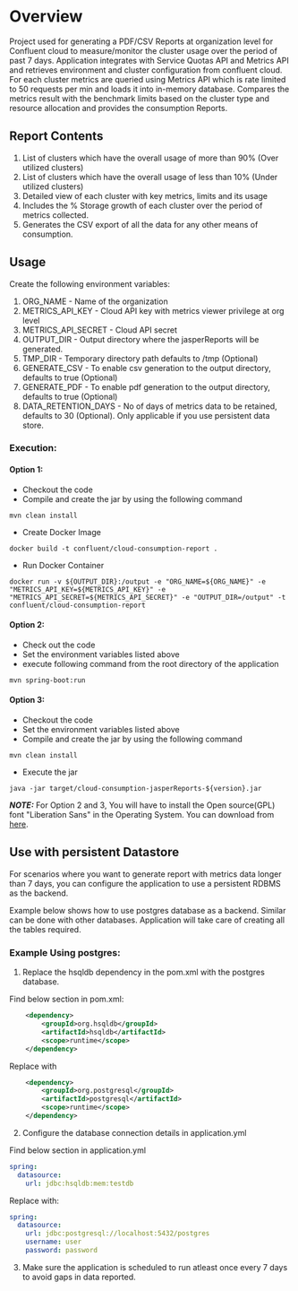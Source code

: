 # Overview
Project used for generating a PDF/CSV Reports at organization level for Confluent cloud to measure/monitor the cluster usage over the period of past 7 days.
Application integrates with Service Quotas API and Metrics API and retrieves environment and cluster configuration from confluent cloud. 
For each cluster metrics are queried using Metrics API which is rate limited to 50 requests per min and loads it into in-memory database. 
Compares the metrics result with the benchmark limits based on the cluster type and resource allocation and provides the consumption Reports.

## Report Contents

1. List of clusters which have the overall usage of more than 90% (Over utilized clusters)
2. List of clusters which have the overall usage of less than 10% (Under utilized clusters)
3. Detailed view of each cluster with key metrics, limits and its usage
4. Includes the % Storage growth of each cluster over the period of metrics collected.
5. Generates the CSV export of all the data for any other means of consumption.

## Usage
Create the following environment variables:
1. ORG_NAME - Name of the organization
2. METRICS_API_KEY  - Cloud API key with metrics viewer privilege at org level
3. METRICS_API_SECRET - Cloud API secret 
4. OUTPUT_DIR - Output directory where the jasperReports will be generated.
5. TMP_DIR - Temporary directory path defaults to /tmp (Optional)
6. GENERATE_CSV - To enable csv generation to the output directory, defaults to true (Optional)
7. GENERATE_PDF - To enable pdf generation to the output directory, defaults to true (Optional)
8. DATA_RETENTION_DAYS - No of days of metrics data to be retained, defaults to 30 (Optional). Only applicable if you use persistent data store.
### Execution:

#### Option 1:
- Checkout the code
- Compile and create the jar by using the following command
``` SHELL
mvn clean install
```
- Create Docker Image
``` SHELL
docker build -t confluent/cloud-consumption-report .
```
- Run Docker Container
``` SHELL
docker run -v ${OUTPUT_DIR}:/output -e "ORG_NAME=${ORG_NAME}" -e "METRICS_API_KEY=${METRICS_API_KEY}" -e "METRICS_API_SECRET=${METRICS_API_SECRET}" -e "OUTPUT_DIR=/output" -t confluent/cloud-consumption-report
```
#### Option 2:
- Check out the code
- Set the environment variables listed above
- execute following command from the root directory of the application
``` SHELL
mvn spring-boot:run
```
#### Option 3:
- Checkout the code
- Set the environment variables listed above
- Compile and create the jar by using the following command
``` SHELL
mvn clean install
```
- Execute the jar
``` SHELL
java -jar target/cloud-consumption-jasperReports-${version}.jar 
```

**_NOTE:_**  For Option 2 and 3, You will have to install the Open source(GPL) font "Liberation Sans" in the Operating System. You can download from [here](https://dl.dafont.com/dl/?f=liberation_sans).

## Use with persistent Datastore
For scenarios where you want to generate report with metrics data longer than 7 days, you can configure the application to use a persistent RDBMS as the backend.

Example below shows how to use postgres database as a backend. Similar can be done with other databases.
Application will take care of creating all the tables required.

### Example Using postgres:
1. Replace the hsqldb dependency in the pom.xml with the postgres database.

Find below section in pom.xml:
``` xml
    <dependency>
        <groupId>org.hsqldb</groupId>
        <artifactId>hsqldb</artifactId>
        <scope>runtime</scope>
    </dependency>
```
Replace with
``` xml
    <dependency>
        <groupId>org.postgresql</groupId>
        <artifactId>postgresql</artifactId>
        <scope>runtime</scope>
    </dependency>
```

2. Configure the database connection details in application.yml

Find below section in application.yml
``` yml
spring:
  datasource:
    url: jdbc:hsqldb:mem:testdb
```
Replace with:
``` yml
spring:
  datasource:
    url: jdbc:postgresql://localhost:5432/postgres
    username: user
    password: password
```
3. Make sure the application is scheduled to run atleast once every 7 days to avoid gaps in data reported.
